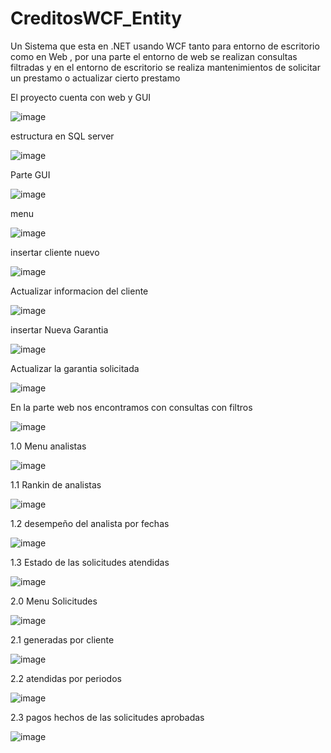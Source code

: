 # CreditosWCF_Entity
Un Sistema que esta en .NET usando WCF tanto para entorno de escritorio como en Web , por una parte el entorno de web se realizan consultas filtradas y en el entorno de escritorio se realiza mantenimientos de solicitar un prestamo o actualizar cierto prestamo

El proyecto cuenta con web y GUI

![image](https://github.com/jorgeluis1996/CreditosWCF_Entity/assets/84692577/433e7231-5864-4f8a-8913-625caa1c65e4)

estructura en SQL server

![image](https://github.com/jorgeluis1996/CreditosWCF_Entity/assets/84692577/f3641f22-cae1-4d48-93fa-75d08b3c4402)


Parte GUI 

![image](https://github.com/jorgeluis1996/CreditosWCF_Entity/assets/84692577/a5422781-7ed5-4cfc-8730-aaa00d3273de)


menu

![image](https://github.com/jorgeluis1996/CreditosWCF_Entity/assets/84692577/773065fa-287a-4d12-a90d-dafc3bd9b2e3)


insertar cliente nuevo

![image](https://github.com/jorgeluis1996/CreditosWCF_Entity/assets/84692577/5aacfbc6-5dc9-4e91-a97f-3c552f7036b9)


Actualizar informacion del cliente

![image](https://github.com/jorgeluis1996/CreditosWCF_Entity/assets/84692577/7624ec85-e79b-480a-a592-ac9fb266ee97)


insertar Nueva Garantia

![image](https://github.com/jorgeluis1996/CreditosWCF_Entity/assets/84692577/09908e36-bfae-43a3-84f3-31fb521619e3)


Actualizar la garantia solicitada

![image](https://github.com/jorgeluis1996/CreditosWCF_Entity/assets/84692577/2738990a-5a45-453a-88cf-f2a98dddd6b8)


En la parte web nos encontramos con consultas con filtros 

![image](https://github.com/jorgeluis1996/CreditosWCF_Entity/assets/84692577/493fbd64-65d9-4f01-816c-e03ac0ffd230)



1.0 Menu analistas 

![image](https://github.com/jorgeluis1996/CreditosWCF_Entity/assets/84692577/12284a06-e1a6-4e05-bd8d-50c52d564f4c)


1.1 Rankin de analistas

![image](https://github.com/jorgeluis1996/CreditosWCF_Entity/assets/84692577/bd1b1bd6-b643-45d8-9d3c-dc1aca4f7d06)


1.2 desempeño del analista por fechas

![image](https://github.com/jorgeluis1996/CreditosWCF_Entity/assets/84692577/e16ba082-11c8-4f00-a77e-b3a0abd2ada4)


1.3 Estado de las solicitudes atendidas

![image](https://github.com/jorgeluis1996/CreditosWCF_Entity/assets/84692577/e1bf8381-eda9-4773-98b5-7e8719dc48ff)



2.0 Menu Solicitudes

![image](https://github.com/jorgeluis1996/CreditosWCF_Entity/assets/84692577/eb9a6084-5c81-42f4-bf41-8922c69f1653)


2.1 generadas por cliente

![image](https://github.com/jorgeluis1996/CreditosWCF_Entity/assets/84692577/39513148-319b-4066-9bbf-c73136760dad)


2.2 atendidas por periodos

![image](https://github.com/jorgeluis1996/CreditosWCF_Entity/assets/84692577/a5a41b4f-ae09-43d0-8941-5539e6951849)


2.3 pagos hechos de las solicitudes aprobadas

![image](https://github.com/jorgeluis1996/CreditosWCF_Entity/assets/84692577/2695d393-1ce9-4b0d-bc4c-8f3946fab129)
